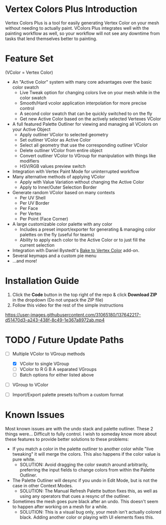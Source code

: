 # Vertex Colors Plus Introduction

Vertex Colors Plus is a tool for easily generating Vertex Color on your mesh without needing to actually paint. VColors Plus integrates well with the painting workflow as well, so your workflow will not see any downtime from tasks that lend themselves better to painting.


# Feature Set

(VColor = Vertex Color)

- An "Active Color" system with many core advantages over the basic color swatch
	- Live Tweak option for changing colors live on your mesh while in the color swatch
	- Smooth/Hard vcolor application interpolation for more precise control
	- A second color swatch that can be quickly switched to on the fly
	- Get new Active Color based on the actively selected Vertexes VColor
- A full featured Palette Outliner for viewing and managing all VColors on your Active Object
	- Apply outliner VColor to selected geometry
	- Set outliner VColor as Active Color
	- Select all geometry that use the corresponding outliner VColor
	- Delete outliner VColor from entire object
	- Convert outliner VColor to VGroup for manipulation with things like modifiers
	- HSV/RGB values preview switch
- Integration with Vertex Paint Mode for uninterrupted workflow
- Many alternative methods of applying VColor
	- Apply with Value Variation without changing the Active Color
	- Apply to Inner/Outer Selection Border
- Generate random VColor based on many contexts
	- Per UV Shell
	- Per UV Border
	- Per Face
	- Per Vertex
	- Per Point (Face Corner)
- A large customizable color palette with any color
	- Includes a preset import/exporter for generating & managing color palettes on the fly (useful for teams)
	- Ability to apply each color to the Active Color or to just fill the current selection
- Integration with Daniel Bystedt's [Bake to Vertex Color](https://3dbystedt.gumroad.com/l/zdgxg) add-on.
- Several keymaps and a custom pie menu
- ...and more!

# Installation Guide

1. Click the **Code** button in the top right of the repo & click **Download ZIP** in the dropdown (Do not unpack the ZIP file)
2. Follow this video for the rest of the simple instructions

https://user-images.githubusercontent.com/31065180/137642217-d51470d3-a243-438f-8c49-1e367a8972ab.mp4


# TODO / Future Update Paths

- [ ] Multiple VColor to VGroup methods
	- [x] VColor to single VGroup
	- [ ] VColor to R G B A separated VGroups
	- [ ] Batch options for either listed above
- [ ] VGroup to VColor
- [ ] Import/Export palette presets to/from a custom format


# Known Issues

Most known issues are with the undo stack and palette outliner. These 2 things were... Difficult to fully control. I wish to someday know more about these features to provide better solutions to these problems:

- If you match a color in the palette outliner to another color while "live tweaking" it will merge the colors. This also happens if the color value is pure white.
  - SOLUTION: Avoid dragging the color swatch around arbitrarily, preferring the input fields to change colors from within the Palette Outliner.
- The Palette Outliner will desync if you undo in Edit Mode, but is not the case in other Context Modes.
  - SOLUTION: The Manual Refresh Palette button fixes this, as well as using any operators that cues a resync of the outliner.
- Sometimes the mesh goes pure black after an undo. This doesn't seem to happen after working on a mesh for a while.
  - SOLUTION: This is a visual bug only, your mesh isn't actually colored black. Adding another color or playing with UI elements fixes this.
